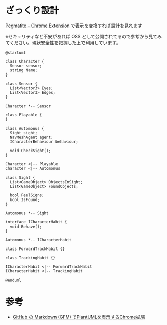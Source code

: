 # ざっくり設計

[Pegmatite - Chrome Extension](https://chrome.google.com/webstore/detail/pegmatite/jegkfbnfbfnohncpcfcimepibmhlkldo) で表示を変換すれば設計を見れます

※セキュリティなど不安があれば OSS として公開されてるので参考から見てみてください。現状安全性を把握した上で利用しています。

```uml
@startuml

class Character {
  Sensor sensor;
  string Name;
}

class Sensor {
  List<Vector3> Eyes;
  List<Vector3> Edges;
}

Character *-- Sensor

class Playable {
}

class Automonus {
  Sight sight;
  NavMeshAgent agent;
  ICharacterBehaviour behaviour;

  void CheckSight();
}

Character <|-- Playable
Character <|-- Automonus

class Sight {
  List<GameObject> ObjectsInSight;
  List<GameObject> FoundObjects;

  bool FeelSigns;
  bool IsFound;
}

Automonus *-- Sight

interface ICharacterHabit {
  void Behave();
}

Automonus *-- ICharacterHabit

class ForwardTrackHabit {}

class TrackingHabit {}

ICharacterHabit <|-- ForwardTrackHabit
ICharacterHabit <|-- TrackingHabit

@enduml
```

# 参考

* [GitHub の Markdown (GFM) でPlantUMLを表示するChrome拡張](https://dev.classmethod.jp/articles/chrome-extension-plantuml-in-github-markdown/)
